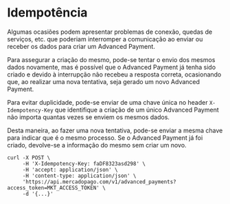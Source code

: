 ﻿---
sites_supported:
    - mla
    - mlb
    - mlm
    - mlc
    - mpe
---

# Idempotência

Algumas ocasiões podem apresentar problemas de conexão, quedas de serviços, etc. que poderiam interromper a comunicação ao enviar ou receber os dados para criar um Advanced Payment.

Para assegurar a criação do mesmo, pode-se tentar o envio dos mesmos dados novamente, mas é possível que o Advanced Payment já tenha sido criado e devido à interrupção não recebeu a resposta correta, ocasionando que, ao realizar uma nova tentativa, seja gerado um novo Advanced Payment.

Para evitar duplicidade, pode-se enviar de uma chave única no header `X-Idempotency-Key` que identifique a criação de um único Advanced Payment não importa quantas vezes se enviem os mesmos dados.

Desta maneira, ao fazer uma nova tentativa, pode-se enviar a mesma chave para indicar que é o mesmo processo. Se o Advanced Payment já foi criado, devolve-se a informação do mesmo sem criar um novo.

```curl
curl -X POST \
     -H 'X-Idempotency-Key: faDF8323asd298' \
     -H 'accept: application/json' \
     -H 'content-type: application/json' \
     'https://api.mercadopago.com/v1/advanced_payments?access_token=MKT_ACCESS_TOKEN' \
     -d '{...}'
```
